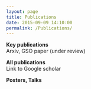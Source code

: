 ```yaml
---
layout: page
title: Publications
date: 2015-09-09 14:10:00
permalink: /Publications/
---
```


**Key publications**  
Arxiv, GSO paper (under review)


**All publications**  
Link to Google scholar

**Posters, Talks**  
